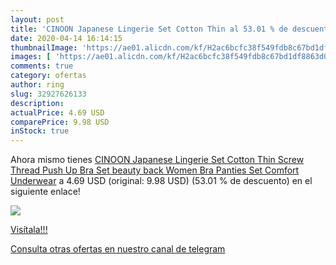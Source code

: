 ```yaml
---
layout: post
title: 'CINOON Japanese Lingerie Set Cotton Thin al 53.01 % de descuento'
date: 2020-04-14 16:14:15
thumbnailImage: 'https://ae01.alicdn.com/kf/H2ac6bcfc38f549fdb8c67bd1df8863d0z/CINOON-Japanese-Lingerie-Set-Cotton-Thin-Screw-Thread-Push-Up-Bra-Set-beauty-back-Women-Bra.jpg_350x350._SL200_.jpg'
images: [ 'https://ae01.alicdn.com/kf/H2ac6bcfc38f549fdb8c67bd1df8863d0z/CINOON-Japanese-Lingerie-Set-Cotton-Thin-Screw-Thread-Push-Up-Bra-Set-beauty-back-Women-Bra.jpg_350x350._SL200_.jpg' ]
comments: true
category: ofertas
author: ring
slug: 32927626133
description:
actualPrice: 4.69 USD
comparePrice: 9.98 USD
inStock: true
---
```


Ahora mismo tienes [CINOON Japanese Lingerie Set Cotton Thin Screw Thread Push Up Bra Set beauty back Women Bra Panties Set Comfort Underwear](https://www.amazon.com/dp/32927626133/?tag=redken08-20) a 4.69 USD (original: 9.98 USD) (53.01 %  de descuento) en el siguiente enlace!

[![](https://ae01.alicdn.com/kf/H2ac6bcfc38f549fdb8c67bd1df8863d0z/CINOON-Japanese-Lingerie-Set-Cotton-Thin-Screw-Thread-Push-Up-Bra-Set-beauty-back-Women-Bra.jpg_350x350._SL200_.jpg)](https://www.amazon.com/dp/32927626133/?tag=redken08-20)

[Visítala!!!](https://www.amazon.com/dp/32927626133/?tag=redken08-20)

[Consulta otras ofertas en nuestro canal de telegram](https://t.me/s/ofertas25)
